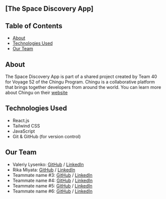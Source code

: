 ## [**The Space Discovery App**]

## Table of Contents
- [About](#about)
- [Technologies Used](#technologies-used)
- [Our Team](#our-team)


## About

The Space Discovery App is part of a shared project created by Team 40 for Voyage 52 of the Chingu Program. Chingu is a collaborative platform that brings together developers from around the world. You can learn more about Chingu on their [website](https://www.chingu.io/)


## Technologies Used

- React.js
- Tailwind CSS
- JavaScript
- Git & GitHub (for version control)


## Our Team

- Valeriy Lysenko: [GitHub](https://github.com/Valeriusdev) / [LinkedIn](https://linkedin.com/in/valeriylysenko)
- Rika Miyata: [GitHub](https://github.com/Tayrika) / [LinkedIn](https://www.linkedin.com/in/rika-miyata-4bab99243/)
- Teammate name #3: [GitHub](https://github.com/ghaccountname) / [LinkedIn](https://linkedin.com/in/liaccountname)
- Teammate name #4: [GitHub](https://github.com/ghaccountname) / [LinkedIn](https://linkedin.com/in/liaccountname)
- Teammate name #5: [GitHub](https://github.com/ghaccountname) / [LinkedIn](https://linkedin.com/in/liaccountname)
- Teammate name #6: [GitHub](https://github.com/ghaccountname) / [LinkedIn](https://linkedin.com/in/liaccountname)

